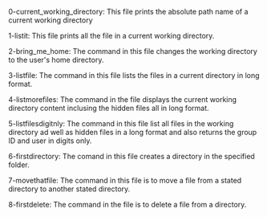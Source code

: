 0-current_working_directory: This file prints the absolute path name of a current working directory

1-listit: This file prints all the file in a current working directory.

2-bring_me_home: The command in this file changes the working directory to the user's home directory.

3-listfile: The command in this file lists the files in a current directory in long format.

4-listmorefiles: The command in the file displays the current working directory content inclusing the hidden files all in long format.

5-listfilesdigitnly: The command in this file list all files in the working directory ad well as hidden files in a long format and also returns the group ID and user in digits only.

6-firstdirectory: The comand in this file creates a directory in the specified folder.

7-movethatfile: The command in this file is to move a file from a stated directory to another stated directory.

8-firstdelete: The command in the file is to delete a file from a directory.

